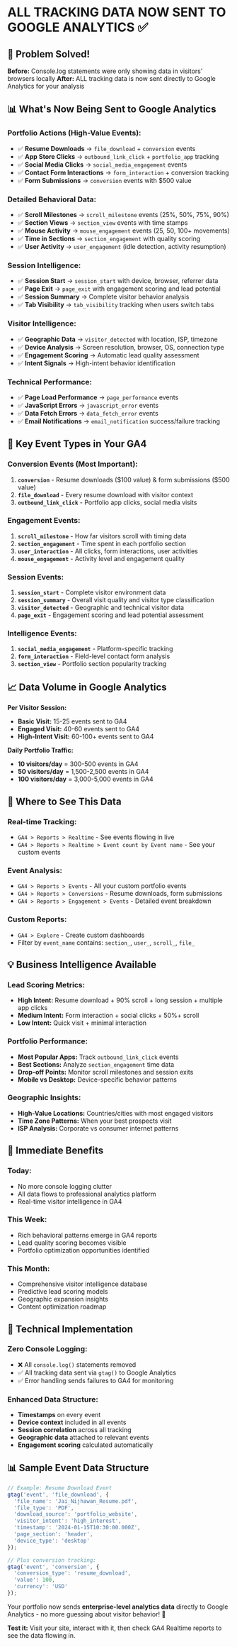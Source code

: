 # ALL TRACKING DATA NOW SENT TO GOOGLE ANALYTICS ✅

## 🎯 Problem Solved!

**Before:** Console.log statements were only showing data in visitors' browsers locally
**After:** ALL tracking data is now sent directly to Google Analytics for your analysis

## 📊 What's Now Being Sent to Google Analytics

### **Portfolio Actions (High-Value Events):**
- ✅ **Resume Downloads** → `file_download` + `conversion` events
- ✅ **App Store Clicks** → `outbound_link_click` + `portfolio_app` tracking  
- ✅ **Social Media Clicks** → `social_media_engagement` events
- ✅ **Contact Form Interactions** → `form_interaction` + conversion tracking
- ✅ **Form Submissions** → `conversion` events with $500 value

### **Detailed Behavioral Data:**
- ✅ **Scroll Milestones** → `scroll_milestone` events (25%, 50%, 75%, 90%)
- ✅ **Section Views** → `section_view` events with time stamps
- ✅ **Mouse Activity** → `mouse_engagement` events (25, 50, 100+ movements)
- ✅ **Time in Sections** → `section_engagement` with quality scoring
- ✅ **User Activity** → `user_engagement` (idle detection, activity resumption)

### **Session Intelligence:**
- ✅ **Session Start** → `session_start` with device, browser, referrer data
- ✅ **Page Exit** → `page_exit` with engagement scoring and lead potential
- ✅ **Session Summary** → Complete visitor behavior analysis
- ✅ **Tab Visibility** → `tab_visibility` tracking when users switch tabs

### **Visitor Intelligence:**
- ✅ **Geographic Data** → `visitor_detected` with location, ISP, timezone
- ✅ **Device Analysis** → Screen resolution, browser, OS, connection type
- ✅ **Engagement Scoring** → Automatic lead quality assessment
- ✅ **Intent Signals** → High-intent behavior identification

### **Technical Performance:**
- ✅ **Page Load Performance** → `page_performance` events
- ✅ **JavaScript Errors** → `javascript_error` events  
- ✅ **Data Fetch Errors** → `data_fetch_error` events
- ✅ **Email Notifications** → `email_notification` success/failure tracking

## 🎯 Key Event Types in Your GA4

### **Conversion Events** (Most Important):
1. **`conversion`** - Resume downloads ($100 value) & form submissions ($500 value)
2. **`file_download`** - Every resume download with visitor context
3. **`outbound_link_click`** - Portfolio app clicks, social media visits

### **Engagement Events:**
1. **`scroll_milestone`** - How far visitors scroll with timing data
2. **`section_engagement`** - Time spent in each portfolio section
3. **`user_interaction`** - All clicks, form interactions, user activities
4. **`mouse_engagement`** - Activity level and engagement quality

### **Session Events:**
1. **`session_start`** - Complete visitor environment data
2. **`session_summary`** - Overall visit quality and visitor type classification
3. **`visitor_detected`** - Geographic and technical visitor data
4. **`page_exit`** - Engagement scoring and lead potential assessment

### **Intelligence Events:**
1. **`social_media_engagement`** - Platform-specific tracking
2. **`form_interaction`** - Field-level contact form analysis
3. **`section_view`** - Portfolio section popularity tracking

## 📈 Data Volume in Google Analytics

**Per Visitor Session:**
- **Basic Visit:** 15-25 events sent to GA4
- **Engaged Visit:** 40-60 events sent to GA4  
- **High-Intent Visit:** 60-100+ events sent to GA4

**Daily Portfolio Traffic:**
- **10 visitors/day** = 300-500 events in GA4
- **50 visitors/day** = 1,500-2,500 events in GA4
- **100 visitors/day** = 3,000-5,000 events in GA4

## 🎯 Where to See This Data

### **Real-time Tracking:**
- `GA4 > Reports > Realtime` - See events flowing in live
- `GA4 > Reports > Realtime > Event count by Event name` - See your custom events

### **Event Analysis:**
- `GA4 > Reports > Events` - All your custom portfolio events
- `GA4 > Reports > Conversions` - Resume downloads, form submissions
- `GA4 > Reports > Engagement > Events` - Detailed event breakdown

### **Custom Reports:**
- `GA4 > Explore` - Create custom dashboards
- Filter by `event_name` contains: `section_`, `user_`, `scroll_`, `file_`

## 💡 Business Intelligence Available

### **Lead Scoring Metrics:**
- **High Intent:** Resume download + 90% scroll + long session + multiple app clicks
- **Medium Intent:** Form interaction + social clicks + 50%+ scroll
- **Low Intent:** Quick visit + minimal interaction

### **Portfolio Performance:**
- **Most Popular Apps:** Track `outbound_link_click` events
- **Best Sections:** Analyze `section_engagement` time data
- **Drop-off Points:** Monitor scroll milestones and session exits
- **Mobile vs Desktop:** Device-specific behavior patterns

### **Geographic Insights:**
- **High-Value Locations:** Countries/cities with most engaged visitors
- **Time Zone Patterns:** When your best prospects visit
- **ISP Analysis:** Corporate vs consumer internet patterns

## 🚀 Immediate Benefits

### **Today:**
- No more console logging clutter
- All data flows to professional analytics platform
- Real-time visitor intelligence in GA4

### **This Week:**
- Rich behavioral patterns emerge in GA4 reports
- Lead quality scoring becomes visible
- Portfolio optimization opportunities identified

### **This Month:**
- Comprehensive visitor intelligence database
- Predictive lead scoring models
- Geographic expansion insights
- Content optimization roadmap

## 🔧 Technical Implementation

### **Zero Console Logging:**
- ❌ All `console.log()` statements removed
- ✅ All tracking data sent via `gtag()` to Google Analytics
- ✅ Error handling sends failures to GA4 for monitoring

### **Enhanced Data Structure:**
- **Timestamps** on every event
- **Device context** included in all events  
- **Session correlation** across all tracking
- **Geographic data** attached to relevant events
- **Engagement scoring** calculated automatically

## 📊 Sample Event Data Structure

```javascript
// Example: Resume Download Event
gtag('event', 'file_download', {
  'file_name': 'Jai_Nijhawan_Resume.pdf',
  'file_type': 'PDF',
  'download_source': 'portfolio_website',
  'visitor_intent': 'high_interest',
  'timestamp': '2024-01-15T10:30:00.000Z',
  'page_section': 'header',
  'device_type': 'desktop'
});

// Plus conversion tracking:
gtag('event', 'conversion', {
  'conversion_type': 'resume_download',
  'value': 100,
  'currency': 'USD'
});
```

Your portfolio now sends **enterprise-level analytics data** directly to Google Analytics - no more guessing about visitor behavior! 🎯

**Test it:** Visit your site, interact with it, then check GA4 Realtime reports to see the data flowing in. 